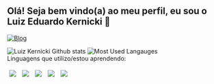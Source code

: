 <h2> Olá! Seja bem vindo(a) ao meu perfil, eu sou o Luiz Eduardo Kernicki 👋 </h2>

[![Blog](https://img.shields.io/badge/LinkedIn-0077B5?style=for-the-badge&logo=linkedin&logoColor=white)](https://https://www.linkedin.com/in/luiz-eduardo-kernicki-620804202/)

![Luiz Kernicki Github stats](https://github-readme-stats.vercel.app/api?username=LuizKernicki&theme=blue-green)
![Most Used Langauges](https://github-readme-stats.vercel.app/api/top-langs/?username=LuizKernicki&theme=blue-green)
<br>
Linguagens que utilizo/estou aprendendo:
<div>
    <img style="margin:5px;" src="https://img.shields.io/badge/HTML5-E34F26?style=for-the-badge&logo=html5&logoColor=white"/>
    <img style="margin:5px;" src="https://img.shields.io/badge/CSS3-1572B6?style=for-the-badge&logo=css3&logoColor=white"/>
    <img style="margin:5px;" src="https://img.shields.io/badge/JavaScript-F7DF1E?style=for-the-badge&logo=javascript&logoColor=black"/>
    <img style="margin:5px;" src="https://img.shields.io/badge/C-00599C?style=for-the-badge&logo=c&logoColor=white"/>
    <img style="margin:5px;" src="https://img.shields.io/badge/MySQL-00000F?style=for-the-badge&logo=mysql&logoColor=white"/>
</div>
